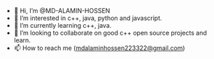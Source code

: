 - 👋 Hi, I’m @MD-ALAMIN-HOSSEN
- 👀 I’m interested in c++, java, python and javascript.
- 🌱 I’m currently learning c++, java.
- 💞️ I’m looking to collaborate on good c++ open source projects and learn.
- 📫 How to reach me (mdalaminhossen223322@gmail.com)

<!---
MD-ALAMIN-HOSSEN/MD-ALAMIN-HOSSEN is a ✨ special ✨ repository because its `README.md` (this file) appears on your GitHub profile.
You can click the Preview link to take a look at your changes.
--->
